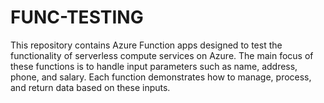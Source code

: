 # FUNC-TESTING
This repository contains Azure Function apps designed to test the functionality of serverless compute services on Azure. The main focus of these functions is to handle input parameters such as name, address, phone, and salary. Each function demonstrates how to manage, process, and return data based on these inputs.
